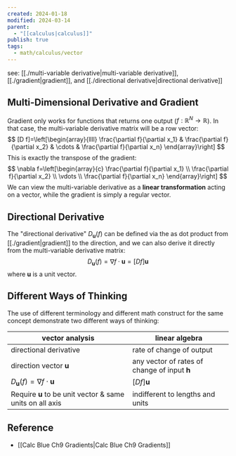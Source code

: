 ```yaml
---
created: 2024-01-18
modified: 2024-03-14
parent:
  - "[[calculus|calculus]]"
publish: true
tags:
  - math/calculus/vector
---
```

see: [[./multi-variable derivative|multi-variable derivative]], [[./gradient|gradient]], and [[./directional derivative|directional derivative]]

## Multi-Dimensional Derivative and Gradient
Gradient only works for functions that returns one output ($f : \mathbb{R}^N \rightarrow \mathbb{R}$). In that case, the multi-variable derivative matrix will be a row vector:
$$
[D f]=\left[\begin{array}{llll}
\frac{\partial f}{\partial x_1} & \frac{\partial f}{\partial x_2} & \cdots & \frac{\partial f}{\partial x_n}
\end{array}\right]
$$
This is exactly the transpose of the gradient:
$$
\nabla f=\left[\begin{array}{c}
\frac{\partial f}{\partial x_1} \\
\frac{\partial f}{\partial x_2} \\
\vdots \\
\frac{\partial f}{\partial x_n}
\end{array}\right]
$$
We can view the multi-variable derivative as a **linear transformation** acting on a vector, while the gradient is simply a regular vector.

## Directional Derivative
The "directional derivative" $D_{\mathbf{u}}(f)$ can be defined via the as dot product from [[./gradient|gradient]] to the direction, and we can also derive it directly from the multi-variable derivative matrix:
$$
D_{\mathbf{u}}(f) = \nabla f \cdot \mathbf{u} = [Df]\mathbf{u}
$$
where $\mathbf{u}$ is a unit vector.

## Different Ways of Thinking
The use of different terminology and different math construct for the same concept demonstrate two different ways of thinking:

| vector analysis                                                 | linear algebra                                      |
| --------------------------------------------------------------- | --------------------------------------------------- |
| directional derivative                                          | rate of change of output                            |
| direction vector $\mathbf{u}$                                   | any vector of rates of change of input $\mathbf{h}$ |
| $D_{\mathbf{u}}(f) = \nabla f \cdot \mathbf{u}$                 | $[Df]\mathbf{u}$                                    |
| Require $\mathbf{u}$ to be unit vector & same units on all axis | indifferent to lengths and units                    |

## Reference
- [[Calc Blue Ch9 Gradients|Calc Blue Ch9 Gradients]]